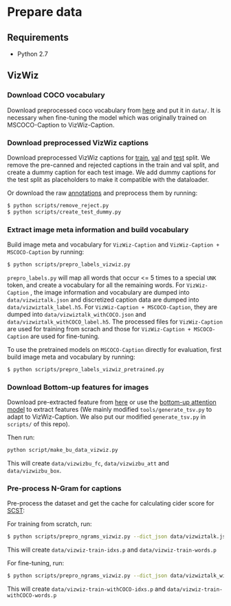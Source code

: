 # Prepare data

## Requirements

- Python 2.7

## VizWiz

### Download COCO vocabulary

Download preprocessed coco vocabulary from [here](http://ivc.ischool.utexas.edu/VizWiz_final/caption/AoANet_VizWiz/data/cocotalk_vocab.json) and put it in `data/`. It is necessary when fine-tuning the model which was originally trained on MSCOCO-Caption to VizWiz-Caption. 

### Download preprocessed VizWiz captions

Download preprocessed VizWiz captions for [train](http://ivc.ischool.utexas.edu/VizWiz_final/caption/AoANet_VizWiz/data/train.json), [val](http://ivc.ischool.utexas.edu/VizWiz_final/caption/AoANet_VizWiz/data/val.json) and [test](http://ivc.ischool.utexas.edu/VizWiz_final/caption/AoANet_VizWiz/data/test.json) split. We remove the pre-canned and rejected captions in the train and val split, and create a dummy caption for each test image. We add dummy captions for the test split as placeholders to make it compatible with the dataloader.

Or download the raw [annotations](http://ivc.ischool.utexas.edu/VizWiz_final/caption/annotations.zip) and preprocess them by running:

```bash
$ python scripts/remove_reject.py
$ python scripts/create_test_dummy.py
```

### Extract image meta information and build vocabulary

Build image meta and vocabulary for `VizWiz-Caption` and `VizWiz-Caption + MSCOCO-Caption` by running:

```bash
$ python scripts/prepro_labels_vizwiz.py
```

`prepro_labels.py` will map all words that occur <= 5 times to a special `UNK` token, and create a vocabulary for all the remaining words. For `VizWiz-Caption` , the image information and vocabulary are dumped into `data/vizwiztalk.json` and discretized caption data are dumped into `data/vizwiztalk_label.h5`. For `VizWiz-Caption + MSCOCO-Caption`, they are dumped into `data/vizwiztalk_withCOCO.json` and `data/vizwiztalk_withCOCO_label.h5`. The processed files for `VizWiz-Caption` are used for training from scrach and those for `VizWiz-Caption + MSCOCO-Caption` are used for fine-tuning.

To use the pretrained models on `MSCOCO-Caption` directly for evaluation, first build image meta and vocabulary by running:

```bash
$ python scripts/prepro_labels_vizwiz_pretrained.py
```

### Download Bottom-up features for images

Download pre-extracted feature from [here](http://ivc.ischool.utexas.edu/VizWiz_final/caption/AoANet_VizWiz/data/tsv.zip) or use the [bottom-up attention model](https://github.com/peteanderson80/bottom-up-attention) to extract features (We mainly modified `tools/generate_tsv.py` to adapt to VizWiz-Caption. We also put our modified `generate_tsv.py` in `scripts/` of this repo).

Then run:

```bash
python script/make_bu_data_vizwiz.py
```

This will create `data/vizwizbu_fc`, `data/vizwizbu_att` and `data/vizwizbu_box`. 


### Pre-process N-Gram for captions

Pre-process the dataset and get the cache for calculating cider score for [SCST](https://arxiv.org/abs/1612.00563):

For training from scratch, run:

```bash
$ python scripts/prepro_ngrams_vizwiz.py --dict_json data/vizwiztalk.json --output_pkl data/vizwiz-train
```

This will create `data/vizwiz-train-idxs.p` and `data/vizwiz-train-words.p`

For fine-tuning, run:

```bash
$ python scripts/prepro_ngrams_vizwiz.py --dict_json data/vizwiztalk_withCOCO.json --output_pkl data/vizwiz-train-withCOCO
```

This will create `data/vizwiz-train-withCOCO-idxs.p` and `data/vizwiz-train-withCOCO-words.p`

